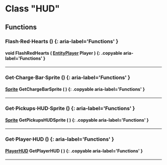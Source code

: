 # Class "HUD"

## Functions

### Flash·Red·Hearts () {: aria-label='Functions' }
#### void FlashRedHearts ( [EntityPlayer](EntityPlayer.md) Player ) {: .copyable aria-label='Functions' }

___
### Get·Charge·Bar·Sprite () {: aria-label='Functions' }
#### [Sprite](Sprite.md) GetChargeBarSprite ( ) {: .copyable aria-label='Functions' }

___
### Get·Pickups·HUD·Sprite () {: aria-label='Functions' }
#### [Sprite](Sprite.md) GetPickupsHUDSprite ( ) {: .copyable aria-label='Functions' }

___
### Get·Player·HUD () {: aria-label='Functions' }
#### [PlayerHUD](PlayerHUD.md) GetPlayerHUD ( ) {: .copyable aria-label='Functions' }

___